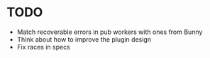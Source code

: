# TODO

- Match recoverable errors in pub workers with ones from Bunny
- Think about how to improve the plugin design
- Fix races in specs

